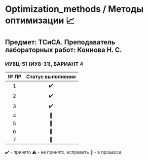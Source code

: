 # Optimization_methods / Методы оптимизации :chart_with_upwards_trend:

## Предмет: ТСиСА. Преподаватель лабораторных работ: Коннова Н. С.

### ИУ8Ц-51 (ИУ8-31), ВАРИАНТ 4


| № ЛР          | Статус выполнения |
|:-------------:|:-----------------:|
| 1             | :heavy_check_mark: |
| 2             | :heavy_check_mark: |
| 3             | :heavy_check_mark: |
| 4             | :arrows_counterclockwise:                  |
| 5             |  :arrows_counterclockwise:                 |
| 6             |   :arrows_counterclockwise:                |
| 7             |  :arrows_counterclockwise:                 |


:heavy_check_mark: - принято
:warning: - не принято, исправить
:arrows_counterclockwise: - в процессе
